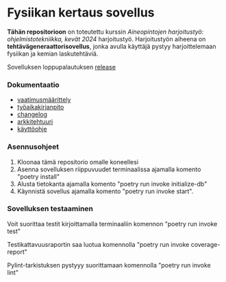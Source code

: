 # Fysiikan kertaus sovellus


**Tähän repositorioon** on toteutettu kurssin *Aineopintojen harjoitustyö: ohjelmistotekniikka, kevät 2024* harjoitustyö. Harjoitustyön aiheena on **tehtävägeneraattorisovellus**, jonka avulla käyttäjä pystyy harjoittelemaan fysiikan ja kemian laskutehtäviä.

Sovelluksen loppupalautuksen [release](https://github.com/kirsikkahiltunen/ot-harjoitustyo/releases/tag/Viikko6)

### Dokumentaatio

- [vaatimusmäärittely](https://github.com/kirsikkahiltunen/ot-harjoitustyo/blob/master/dokumentaatio/vaatimusmaarittely.md)
- [työaikakirjanpito](https://github.com/kirsikkahiltunen/ot-harjoitustyo/blob/master/dokumentaatio/tyoaikakirjanpito.md)
- [changelog](https://github.com/kirsikkahiltunen/ot-harjoitustyo/blob/master/dokumentaatio/changelog.md)
- [arkkitehtuuri](https://github.com/kirsikkahiltunen/ot-harjoitustyo/blob/master/dokumentaatio/arkkitehtuuri.md)
- [käyttöohje](https://github.com/kirsikkahiltunen/ot-harjoitustyo/blob/master/dokumentaatio/kayttoohje.md)

### Asennusohjeet

1. Kloonaa tämä repositorio omalle koneellesi
2. Asenna sovelluksen riippuvuudet terminaalissa ajamalla komento "poetry install"
3. Alusta tietokanta ajamalla komento "poetry run invoke initialize-db"
4. Käynnistä sovellus ajamalla komento "poetry run invoke start".

### Sovelluksen testaaminen 

Voit suorittaa testit kirjoittamalla terminaaliin komennon "poetry run invoke test"

Testikattavuusraportin saa luotua komennolla "poetry run invoke coverage-report"

Pylint-tarkistuksen pystyyy suorittamaan komennolla "poetry run invoke lint"